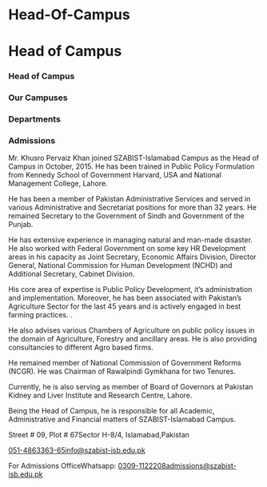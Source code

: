 # Head-Of-Campus

# Head of Campus

### Head of Campus

### Our Campuses

### Departments

### Admissions

Mr. Khusro Pervaiz Khan joined SZABIST-Islamabad Campus as the Head of Campus in October, 2015. He has been trained in Public Policy Formulation from Kennedy School of Government Harvard, USA and National Management College, Lahore.

He has been a member of Pakistan Administrative Services and served in various Administrative and Secretariat positions for more than 32 years. He remained Secretary to the Government of Sindh and Government of the Punjab.

He has extensive experience in managing natural and man-made disaster. He also worked with Federal Government on some key HR Development areas in his capacity as Joint Secretary, Economic Affairs Division, Director General, National Commission for Human Development (NCHD) and Additional Secretary, Cabinet Division.

His core area of expertise is Public Policy Development, it’s administration and implementation. Moreover, he has been associated with Pakistan’s Agriculture Sector for the last 45 years and is actively engaged in best farming practices. .

He also advises various Chambers of Agriculture on public policy issues in the domain of Agriculture, Forestry and ancillary areas. He is also providing consultancies to different Agro based firms.

He remained member of National Commission of Government Reforms (NCGR). He was Chairman of Rawalpindi Gymkhana for two Tenures.

Currently, he is also serving as member of Board of Governors at Pakistan Kidney and Liver Institute and Research Centre, Lahore.

Being the Head of Campus, he is responsible for all Academic, Administrative and Financial matters of SZABIST-Islamabad Campus.

Street # 09, Plot # 67Sector H-8/4, Islamabad,Pakistan

051-4863363-65info@szabist-isb.edu.pk

For Admissions OfficeWhatsapp: 0309-1122208admissions@szabist-isb.edu.pk

